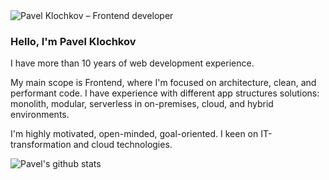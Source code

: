 <img src="https://media-exp1.licdn.com/dms/image/C4D16AQGozjb4LpbOuw/profile-displaybackgroundimage-shrink_350_1400/0?e=1599696000&v=beta&t=aHG2VL7NkHrSNpBzWzOEw1yapV3Rhk1x-WuaUOA0g0o" alt="Pavel Klochkov – Frontend developer">

### Hello, I'm Pavel Klochkov 
I have more than 10 years of web development experience. 

My main scope is Frontend, where I'm focused on architecture, clean, and performant code. I have experience with different app structures solutions: monolith, modular, serverless in on-premises, cloud, and hybrid environments. 

I'm highly motivated, open-minded, goal-oriented. I keen on IT-transformation and cloud technologies. 

![Pavel's github stats](https://github-readme-stats.vercel.app/api?username=ckomop0x&show_icons=true&theme=gotham)
<!--
**ckomop0x/ckomop0x** is a ✨ _special_ ✨ repository because its `README.md` (this file) appears on your GitHub profile.

Here are some ideas to get you started:

- 🔭 I’m currently working on ...
- 🌱 I’m currently learning ...
- 👯 I’m looking to collaborate on ...
- 🤔 I’m looking for help with ...
- 💬 Ask me about ...
- 📫 How to reach me: ...
- 😄 Pronouns: ...
- ⚡ Fun fact: ...
-->
